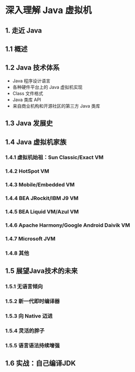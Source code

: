 # 深入理解 Java 虚拟机

## 1. 走近 Java

## 1.1 概述

## 1.2 Java 技术体系

* Java 程序设计语言
* 各种硬件平台上的 Java 虚拟机实现
* Class 文件格式
* Java 类库 API
* 来自商业机构和开源社区的第三方 Java 类库
  
## 1.3 Java 发展史

## 1.4 Java 虚拟机家族

### 1.4.1 虚拟机始祖：Sun Classic/Exact VM

### 1.4.2 HotSpot VM

### 1.4.3 Mobile/Embedded VM

### 1.4.4 BEA JRockit/IBM J9 VM

### 1.4.5 BEA Liquid VM/Azul VM

### 1.4.6 Apache Harmony/Google Android Daivik VM

### 1.4.7 Microsoft JVM

### 1.4.8 其他

## 1.5 展望Java技术的未来

### 1.5.1 无语言倾向

### 1.5.2 新一代即时编译器

### 1.5.3 向 Native 迈进

### 1.5.4 灵活的胖子

### 1.5.5 语言语法持续增强

## 1.6 实战：自己编译JDK

